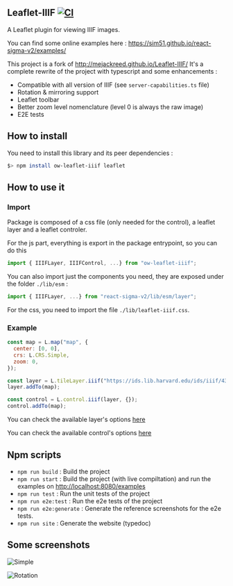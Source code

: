 ## Leaflet-IIIF [![CI](https://github.com/sim51/Leaflet-IIIF/actions/workflows/test.yml/badge.svg)](https://github.com/sim51/Leaflet-IIIF/actions/workflows/test.yml)

A Leaflet plugin for viewing IIIF images.

You can find some online examples here : https://sim51.github.io/react-sigma-v2/examples/

This project is a fork of http://mejackreed.github.io/Leaflet-IIIF/
It's a complete rewrite of the project with typescript and some enhancements :

- Compatible with all version of IIIF (see `server-capabilities.ts` file)
- Rotation & mirroring support
- Leaflet toolbar
- Better zoom level nomenclature (level 0 is always the raw image)
- E2E tests

## How to install

You need to install this library and its peer dependencies :

```bash
$> npm install ow-leaflet-iiif leaflet
```

## How to use it

### Import

Package is composed of a css file (only needed for the control), a leaflet layer and a leaflet controler.

For the js part, everything is export in the package entrypoint, so you can do this

```javascript
import { IIIFLayer, IIIFControl, ...} from "ow-leaflet-iiif";
```

You can also import just the components you need, they are exposed under the folder `./lib/esm` :

```javascript
import { IIIFLayer, ...} from "react-sigma-v2/lib/esm/layer";
```

For the css, you need to import the file `./lib/leaflet-iiif.css`.

### Example

```javascript
const map = L.map("map", {
  center: [0, 0],
  crs: L.CRS.Simple,
  zoom: 0,
});

const layer = L.tileLayer.iiif("https://ids.lib.harvard.edu/ids/iiif/43183405/info.json", {});
layer.addTo(map);

const control = L.control.iiif(layer, {});
control.addTo(map);
```

You can check the available layer's options [here](https://sim51.github.io/Leaflet-IIIF/interfaces/iiiflayeroptions.html)

You can check the available control's options [here](https://sim51.github.io/Leaflet-IIIF/interfaces/iiifcontroloptions.html)

## Npm scripts

- `npm run build` : Build the project
- `npm run start` : Build the project (with live compiltation) and run the examples on <http://localhost:8080/examples>
- `npm run test` : Run the unit tests of the project
- `npm run e2e:test` : Run the e2e tests of the project
- `npm run e2e:generate` : Generate the reference screenshots for the e2e tests.
- `npm run site` : Generate the website (typedoc)

## Some screenshots

![Simple](https://raw.githubusercontent.com/sim51/leaflet-iiif/main/test/e2e/screenshots/default.valid.png)

![Rotation](https://raw.githubusercontent.com/sim51/leaflet-iiif/main/test/e2e/screenshots/rotation.valid.png)
